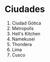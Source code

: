# Ciudades

1. Ciudad Gótica
2. Metropolis
3. Hell's Kitchen
4. Namekusei
5. Thondera
7. Lima
6. Cusco

